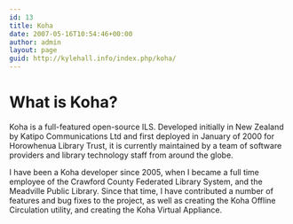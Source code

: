 ```yaml
---
id: 13
title: Koha
date: 2007-05-16T10:54:46+00:00
author: admin
layout: page
guid: http://kylehall.info/index.php/koha/
---
```

# What is Koha?

Koha is a full-featured open-source ILS. Developed initially in New Zealand by Katipo Communications Ltd and first deployed in January of 2000 for Horowhenua Library Trust, it is currently maintained by a team of software providers and library technology staff from around the globe.

I have been a Koha developer since 2005, when I became a full time employee of the Crawford County Federated Library System, and the Meadville Public Library. Since that time, I have contributed a number of features and bug fixes to the project, as well as creating the Koha Offline Circulation utility, and creating the Koha Virtual Appliance.